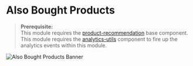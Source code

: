 # Also Bought Products

> **Prerequisite:**  
> This module requires the [product-recommendation](/components/product-recommendation) base component.
> This module requires the [analytics-utils](/components/analytics-utils) component to fire up the analytics events within this module.

![Also Bought Products Banner](/modules/product-recommendation/images)